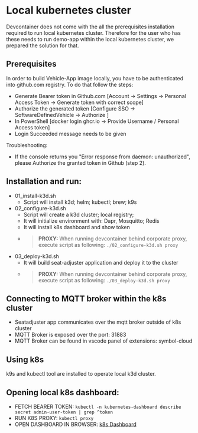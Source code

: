 # Local kubernetes cluster
Devcontainer does not come with the all the prerequisites installation required to run local kubernetes cluster. 
Therefore for the user who has these needs to run demo-app within the local kubernetes cluster, we prepared the solution for that. 

## Prerequisites 
In order to build Vehicle-App image locally, you have to be authenticated into github.com registry. To do that follow the steps: 

- Generate Bearer token in Github.com [Account -> Settings -> Personal Access Token -> Generate token with correct scope]
- Authorize the generated token [Configure SSO -> SoftwareDefinedVehicle -> Authorize ]
- In PowerShell [docker login ghcr.io -> Provide Username / Personal Access token]
- Login Succeeded message needs to be given

Troubleshooting: 
- If the console returns you "Error response from daemon: unauthorized", please Authorize the granted token in Github (step 2). 

## Installation and run:
- 01_install-k3d.sh
    - Script will install k3d; helm; kubectl; brew; k9s
- 02_configure-k3d.sh
    - Script will create a k3d cluster; local registry; 
    - It will initialize environment with: Dapr, Mosquitto; Redis
    - It will install k8s dashboard and show token
    - > **PROXY:** When running devcontainer behind corporate proxy, execute script as following: ```./02_configure-k3d.sh proxy```
- 03_deploy-k3d.sh
    - It will build seat-adjuster application and deploy it to the cluster
    - > **PROXY:** When running devcontainer behind corporate proxy, execute script as following: ```./03_deploy-k3d.sh proxy```

## Connecting to MQTT broker within the k8s cluster
- Seatadjuster app communicates over the mqtt broker outside of k8s cluster
- MQTT Broker is exposed over the port: 31883
- MQTT Broker can be found in vscode panel of extensions: symbol-cloud

## Using k8s
k9s and kubectl tool are installed to operate local k3d cluster. 

## Opening local k8s dashboard:
- FETCH BEARER TOKEN: ```kubectl -n kubernetes-dashboard describe secret admin-user-token | grep ^token```
- RUN K8S PROXY: ```kubectl proxy```
- OPEN DASHBOARD IN BROWSER: [k8s Dashboard](http://localhost:8001/api/v1/namespaces/kubernetes-dashboard/services/https:kubernetes-dashboard:/proxy/#/workloads?namespace=default)
